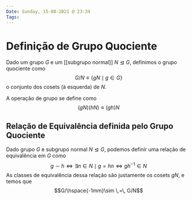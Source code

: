 ```yaml
---
Date: Sunday, 15-08-2021 @ 23:34
Tags:
---
```

# Definição de Grupo Quociente
Dado um grupo $G$ e um [[subgrupo normal]] $N \trianglelefteq G$, definimos o grupo quociente como 
$$G/N \equiv \{gN \mid g \in G\}$$
o conjunto dos cosets (à esquerda) de $N$. 

A operação de grupo se define  como
$$(gN)(hN) \equiv (gh)N$$

## Relação de Equivalência definida pelo Grupo Quociente
Dado grupo $G$ e subgrupo normal $N \trianglelefteq G$, podemos definir uma relação de equivalência em $G$ como
$$g \sim h \iff \exists n \in N \mid g = hn \iff gh^{-1} \in N$$
As classes de equivalência dessa relação são justamente os cosets $gN$, e temos que
$$G/\hspace{-1mm}\sim  \,=\, G/N$$
